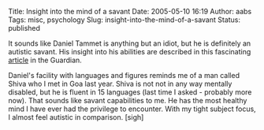 Title: Insight into the mind of a savant
Date: 2005-05-10 16:19
Author: aabs
Tags: misc, psychology
Slug: insight-into-the-mind-of-a-savant
Status: published

It sounds like Daniel Tammet is anything but an idiot, but he is definitely an autistic savant. His insight into his abilities are described in this fascinating [article](http://www.guardian.co.uk/weekend/story/0,,1409903,00.html) in the Guardian.

Daniel's facility with languages and figures reminds me of a man called Shiva who I met in Goa last year. Shiva is not not in any way mentally disabled, but he is fluent in 15 languages (last time I asked - probably more now). That sounds like savant capabilities to me. He has the most healthy mind I have ever had the privilege to encounter. With my tight subject focus, I almost feel autistic in comparison. \[sigh\]
